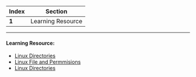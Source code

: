 Index | Section
---   | ---
**1** | Learning Resource

---

#### Learning Resource:

   
  * [Linux Directories ](https://www.youtube.com/watch?v=lQi7fxVO7Zo) 
  * [Linux File and Permmisions ](https://www.youtube.com/watch?v=4e669hSjaX8) 
  * [Linux Directories ](https://www.youtube.com/watch?v=lQi7fxVO7Zo) 


 	
